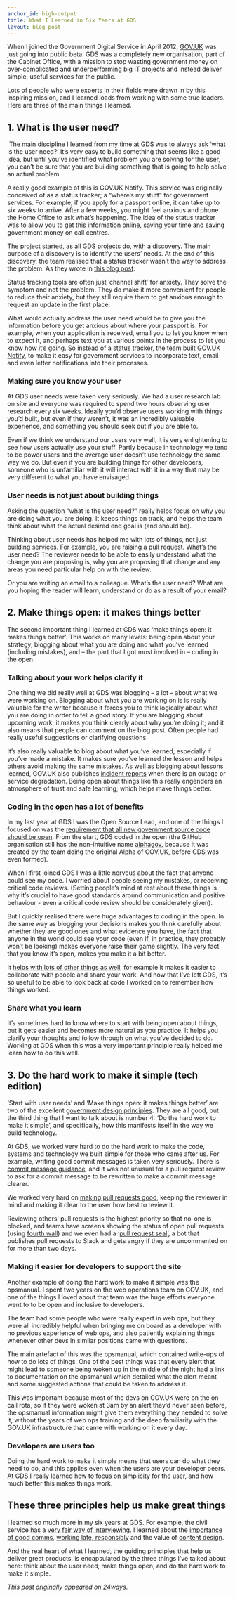 ```yaml
---
anchor_id: high-output
title: What I Learned in Six Years at GDS
layout: blog_post
---
```

When I joined the Government Digital Service in April 2012, <a href="https://www.gov.uk/">GOV.UK</a> was just going into public beta. GDS was a completely new organisation, part of the Cabinet Office, with a mission to stop wasting government money on over-complicated and underperforming big IT projects and instead deliver simple, useful services for the public.

<p>Lots of people who were experts in their fields were drawn in by this inspiring mission, and I learned loads from working with some true leaders. Here are three of the main things I learned.</p>
<h2>1. What is the user need?</h2>
<p> The main discipline I learned from my time at GDS was to always ask ‘what is the user need?’ It’s very easy to build something that seems like a good idea, but until you’ve identified what problem you are solving for the user, you can’t be sure that you are building something that is going to help solve an actual problem.</p>
<p>A really good example of this is GOV.UK Notify. This service was originally conceived of as a status tracker; a “where’s my stuff” for government services. For example, if you apply for a passport online, it can take up to six weeks to arrive. After a few weeks, you might feel anxious and phone the Home Office to ask what’s happening. The idea of the status tracker was to allow you to get this information online, saving your time and saving government money on call centres.</p>
<p>The project started, as all GDS projects do, with a <a href="https://www.gov.uk/service-manual/agile-delivery/how-the-discovery-phase-works">discovery</a>. The main purpose of a discovery is to identify the users’ needs. At the end of this discovery, the team realised that a status tracker wasn’t the way to address the problem. As they wrote in <a href="https://gds.blog.gov.uk/2015/10/05/status-tracking-making-it-easy-to-keep-users-informed/">this blog post</a>: </p>
<div class="quote">
<p>Status tracking tools are often just ‘channel shift’ for anxiety. They solve the symptom and not the problem. They do make it more convenient for people to reduce their anxiety, but they still require them to get anxious enough to request an update in the first place.</p>
</div>
<p>What would actually address the user need would be to give you the information before you get anxious about where your passport is. For example, when your application is received, email you to let you know when to expect it, and perhaps text you at various points in the process to let you know how it’s going. So instead of a status tracker, the team built <a href="https://www.notifications.service.gov.uk/">GOV.UK Notify</a>, to make it easy for government services to incorporate text, email and even letter notifications into their processes.</p>
<h3>Making sure you know your user</h3>
<p>At GDS user needs were taken very seriously. We had a user research lab on site and everyone was required to spend two hours observing user research every six weeks. Ideally you’d observe users working with things you’d built, but even if they weren’t, it was an incredibly valuable experience, and something you should seek out if you are able to.</p>
<p>Even if we think we understand our users very well, it is very enlightening to see how users actually use your stuff. Partly because in technology we tend to be power users and the average user doesn’t use technology the same way we do. But even if you are building things for other developers, someone who is unfamiliar with it will interact with it in a way that may be very different to what you have envisaged.</p>
<h3>User needs is not just about building things</h3>
<p>Asking the question “what is the user need?” really helps focus on why you are doing what you are doing. It keeps things on track, and helps the team think about what the actual desired end goal is (and should be). </p>
<p>Thinking about user needs has helped me with lots of things, not just building services. For example, you are raising a pull request. What’s the user need? The reviewer needs to be able to easily understand what the change you are proposing is, why you are proposing that change and any areas you need particular help on with the review. </p>
<p>Or you are writing an email to a colleague. What’s the user need? What are you hoping the reader will learn, understand or do as a result of your email?</p>
<h2>2. Make things open: it makes things better</h2>
<p>The second important thing I learned at GDS was ‘make things open: it makes things better’. This works on many levels: being open about your strategy, blogging about what you are doing and what you’ve learned (including mistakes), and – the part that I got most involved in – coding in the open.</p>
<h3>Talking about your work helps clarify it</h3>
<p>One thing we did really well at GDS was blogging – a lot – about what we were working on. Blogging about what you are working on is is really valuable for the writer because it forces you to think logically about what you are doing in order to tell a good story. If you are blogging about upcoming work, it makes you think clearly about why you’re doing it; and it also means that people can comment on the blog post. Often people had really useful suggestions or clarifying questions.</p>
<p>It’s also really valuable to blog about what you’ve learned, especially if you’ve made a mistake. It makes sure you’ve learned the lesson and helps others avoid making the same mistakes. As well as blogging about lessons learned, GOV.UK also publishes <a href="https://insidegovuk.blog.gov.uk/category/incident-reports/">incident reports</a> when there is an outage or service degradation. Being open about things like this really engenders an atmosphere of trust and safe learning; which helps make things better.</p>
<h3>Coding in the open has a lot of benefits</h3>
<p>In my last year at GDS I was the Open Source Lead, and one of the things I focused on was the <a href="https://www.gov.uk/service-manual/service-standard/make-all-new-source-code-open">requirement that all new government source code should be open</a>. From the start, GDS coded in the open (the GitHub organisation still has the non-intuitive name <a href="https://github.com/alphagov/">alphagov</a>, because it was created by the team doing the original Alpha of GOV.UK, before GDS was even formed).</p>
<p>When I first joined GDS I was a little nervous about the fact that anyone could see my code. I worried about people seeing my mistakes, or receiving critical code reviews. (Setting people’s mind at rest about these things is why it’s crucial to have good standards around communication and positive behaviour - even a critical code review should be considerately given). </p>
<p>But I quickly realised there were huge advantages to coding in the open. In the same way as blogging your decisions makes you think carefully about whether they are good ones and what evidence you have, the fact that anyone in the world could see your code (even if, in practice, they probably won’t be looking) makes everyone raise their game slightly. The very fact that you know it’s open, makes you make it a bit better.</p>
<p>It <a href="https://gds.blog.gov.uk/2017/09/04/the-benefits-of-coding-in-the-open/">helps with lots of other things as well</a>, for example it makes it easier to collaborate with people and share your work. And now that I’ve left GDS, it’s so useful to be able to look back at code I worked on to remember how things worked.</p>
<h3>Share what you learn</h3>
<p>It’s sometimes hard to know where to start with being open about things, but it gets easier and becomes more natural as you practice. It helps you clarify your thoughts and follow through on what you’ve decided to do. Working at GDS when this was a very important principle really helped me learn how to do this well.</p>
<h2>3. Do the hard work to make it simple (tech edition)</h2>
<p>‘Start with user needs’ and ‘Make things open: it makes things better’ are two of the excellent <a href="https://www.gov.uk/guidance/government-design-principles">government design principles</a>. They are all good, but the third thing that I want to talk about is number 4: ‘Do the hard work to make it simple’, and specifically, how this manifests itself in the way we build technology.</p>
<p>At GDS, we worked very hard to do the hard work to make the code, systems and technology we built simple for those who came after us. For example, writing good commit messages is taken very seriously. There is <a href="https://github.com/alphagov/styleguides/blob/master/git.md">commit message guidance</a>, and it was not unusual for a pull request review to ask for a commit message to be rewritten to make a commit message clearer.</p>
<p>We worked very hard on <a href="https://www.annashipman.co.uk/jfdi/good-pull-requests.html">making pull requests good</a>, keeping the reviewer in mind and making it clear to the user how best to review it.</p>
<p>Reviewing others’ pull requests is the highest priority so that no-one is blocked, and teams have screens showing the status of open pull requests (using <a href="https://github.com/alphagov/fourth-wall">fourth wall</a>) and we even had a ‘<a href="https://gdstechnology.blog.gov.uk/2015/09/24/reminding-developers-about-code-reviews/">pull request seal</a>’, a bot that publishes pull requests to Slack and gets angry if they are uncommented on for more than two days.</p>
<h3>Making it easier for developers to support the site</h3>
<p>Another example of doing the hard work to make it simple was the opsmanual. I spent two years on the web operations team on GOV.UK, and one of the things I loved about that team was the huge efforts everyone went to to be open and inclusive to developers.</p>
<p>The team had some people who were really expert in web ops, but they were all incredibly helpful when bringing me on board as a developer with no previous experience of web ops, and also patiently explaining things whenever other devs in similar positions came with questions. </p>
<p>The main artefact of this was the opsmanual, which contained write-ups of how to do lots of things. One of the best things was that every alert that might lead to someone being woken up in the middle of the night had a link to documentation on the opsmanual which detailed what the alert meant and some suggested actions that could be taken to address it.</p>
<p>This was important because most of the devs on GOV.UK were on the on-call rota, so if they were woken at 3am by an alert they’d never seen before, the opsmanual information might give them everything they needed to solve it, without the years of web ops training and the deep familiarity with the GOV.UK infrastructure that came with working on it every day.</p>
<h3>Developers are users too</h3>
<p>Doing the hard work to make it simple means that users can do what they need to do, and this applies even when the users are your developer peers. At GDS I really learned how to focus on simplicity for the user, and how much better this makes things work.</p>
<h2>These three principles help us make great things</h2>
<p>I learned so much more in my six years at GDS. For example, the civil service has a <a href="https://www.annashipman.co.uk/jfdi/interviewing-fairly.html">very fair way of interviewing</a>. I learned about the <a href="https://russelldavies.typepad.com/planning/2015/06/doing-the-hard-work-to-make-it-clear.html">importance of good comms</a>, <a href="https://dan.carley.co/blog/2014/05/21/working-late-responsibly/">working late, responsibly</a> and the value of <a href="https://contentdesign.london/book/">content design</a>.</p>
<p>And the real heart of what I learned, the guiding principles that help us deliver great products, is encapsulated by the three things I’ve talked about here: think about the user need, make things open, and do the hard work to make it simple.</p>
<p><em>This post originally appeared on <a href="https://24ways.org/2018/what-i-learned-in-six-years-at-gds/">24ways</a></em>.</p>
